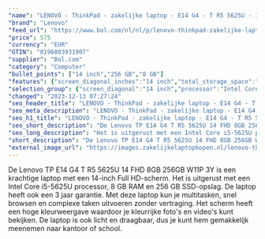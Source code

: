 ```yaml
---
"name": "LENOVO - ThinkPad - zakelijke laptop - E14 G4 - T R5 5625U - 14 FHD - 8GB - 256GB - W11P"
"brand": "Lenovo"
"feed_url": "https://www.bol.com/nl/nl/p/lenovo-thinkpad-zakelijke-laptop-e14-g4-t-r5-5625u-14-fhd-8gb-256gb-w11p/9300000164730083"
"price": 575
"currency": "EUR"
"GTIN": "0196803931907"
"supplier": "Bol.com"
"category": "Computer"
"bullet_points": ["14 inch","256 GB","8 GB"]
"features": {"screen_diagonal_inches":"14 inch","total_storage_space":"256 GB","memory_size":"8 GB"}
"selection_group": {"screen_diagonal":"14 inch","processor":"Intel Core i5","changed_price_past_3_days":false,"product_family":"Thinkpad"}
"changed": "2023-12-13 07:27:24"
"seo_header_title": "LENOVO - ThinkPad - zakelijke laptop - E14 G4 - T R5 5625U - 14 FHD - 8GB - 256GB - W11P"
"seo_meta_description": "LENOVO - ThinkPad - zakelijke laptop - E14 G4 - T R5 5625U - 14 FHD - 8GB - 256GB - W11P"
"seo_h1_title": "LENOVO - ThinkPad - zakelijke laptop - E14 G4 - T R5 5625U - 14 FHD - 8GB - 256GB - W11P"
"seo_short_description": "De Lenovo TP E14 G4 T R5 5625U 14 FHD 8GB 256GB W11P 3Y is een krachtige laptop met een 14-inch Full HD-scherm."
"seo_long_description": "Het is uitgerust met een Intel Core i5-5625U processor, 8 GB RAM en 256 GB SSD-opslag. De laptop heeft ook een 3 jaar garantie. Met deze laptop kun je multitasken, snel browsen en complexe taken uitvoeren zonder vertraging. Het scherm heeft een hoge kleurweergave waardoor je kleurrijke foto's en video's kunt bekijken. De laptop is ook licht en draagbaar, dus je kunt hem gemakkelijk meenemen naar kantoor of school."
"short_description": "De Lenovo TP E14 G4 T R5 5625U 14 FHD 8GB 256GB W11P 3Y is een krachtige laptop met een 14-inch Full HD-scherm. Het is uitgerust met een Intel Core i5-5625U processor, 8 GB RAM en 256 GB SSD-opslag. De laptop heeft ook een 3 jaar garantie. Met deze laptop kun je multitasken, snel browsen en complexe taken uitvoeren zonder vertraging. Het scherm heeft een hoge kleurweergave waardoor je kleurrijke foto's en video's kunt bekijken. De laptop is ook licht en draagbaar, dus je kunt hem gemakkelijk meenemen naar kantoor of school."
"external_image_url": "https://images.zakelijkelaptopkopen.nl/lenovo-thinkpad-zakelijke-laptop-e14-g4-t-r5-5625u-14-fhd-8gb-256gb-w11p.webp"
---
```


De Lenovo TP E14 G4 T R5 5625U 14 FHD 8GB 256GB W11P 3Y is een krachtige laptop met een 14-inch Full HD-scherm. Het is uitgerust met een Intel Core i5-5625U processor, 8 GB RAM en 256 GB SSD-opslag. De laptop heeft ook een 3 jaar garantie. Met deze laptop kun je multitasken, snel browsen en complexe taken uitvoeren zonder vertraging. Het scherm heeft een hoge kleurweergave waardoor je kleurrijke foto's en video's kunt bekijken. De laptop is ook licht en draagbaar, dus je kunt hem gemakkelijk meenemen naar kantoor of school.